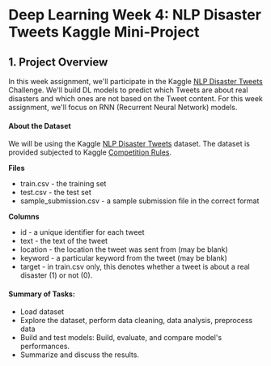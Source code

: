 # Deep Learning Week 4: NLP Disaster Tweets Kaggle Mini-Project

## 1. Project Overview

In this week assignment, we'll participate in the Kaggle [NLP Disaster Tweets](https://www.kaggle.com/competitions/nlp-getting-started) Challenge. We'll build DL models to predict which Tweets are about real disasters and which ones are not based on the Tweet content. For this week assignment, we'll focus on RNN (Recurrent Neural Network) models.

#### About the Dataset

We will be using the  Kaggle [NLP Disaster Tweets](https://www.kaggle.com/competitions/nlp-getting-started) dataset. The dataset is provided subjected to Kaggle [Competition Rules](https://www.kaggle.com/competitions/nlp-getting-started/rules#7-competition-data).

**Files**

- train.csv - the training set
- test.csv - the test set
- sample_submission.csv - a sample submission file in the correct format

**Columns**

- id - a unique identifier for each tweet
- text - the text of the tweet
- location - the location the tweet was sent from (may be blank)
- keyword - a particular keyword from the tweet (may be blank)
- target - in train.csv only, this denotes whether a tweet is about a real disaster (1) or not (0).

#### Summary of Tasks:
- Load dataset
- Explore the dataset, perform data cleaning, data analysis, preprocess data
- Build and test models: Build, evaluate, and compare model's performances. 
- Summarize and discuss the results.
